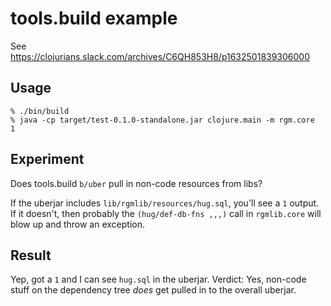 # tools.build example

See https://clojurians.slack.com/archives/C6QH853H8/p1632501839306000

## Usage

```
% ./bin/build
% java -cp target/test-0.1.0-standalone.jar clojure.main -m rgm.core
1
```

## Experiment

Does tools.build `b/uber` pull in non-code resources from libs?

If the uberjar includes `lib/rgmlib/resources/hug.sql`, you'll see a `1` output.
If it doesn't, then probably the `(hug/def-db-fns ,,,)` call in `rgmlib.core`
will blow up and throw an exception.

## Result

Yep, got a `1` and I can see `hug.sql` in the uberjar. Verdict: Yes, non-code
stuff on the dependency tree *does* get pulled in to the overall uberjar.
